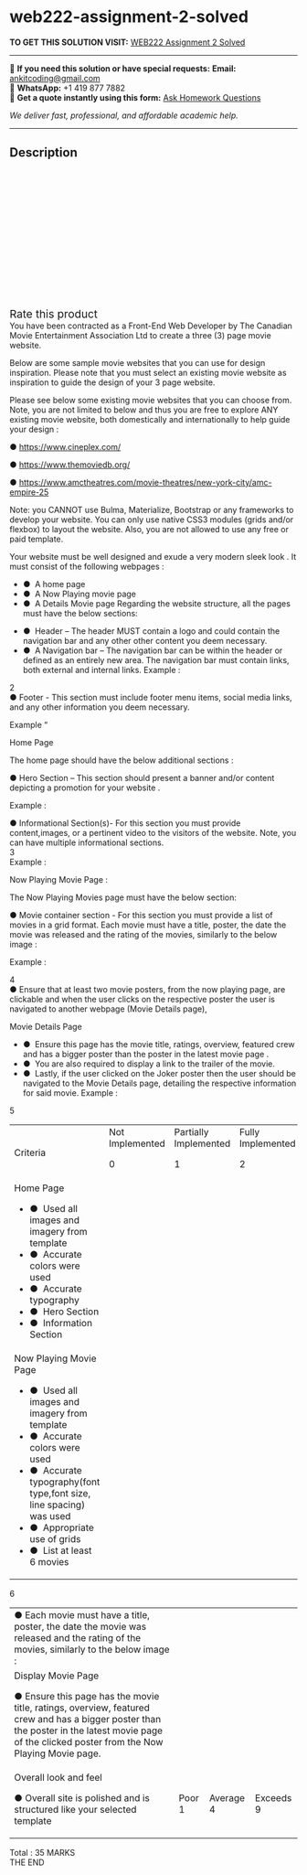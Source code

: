 # web222-assignment-2-solved
**TO GET THIS SOLUTION VISIT:** [WEB222 Assignment 2 Solved](https://www.ankitcodinghub.com/product/web222-assignment-2-solved-2/)


---

📩 **If you need this solution or have special requests:** **Email:** ankitcoding@gmail.com  
📱 **WhatsApp:** +1 419 877 7882  
📄 **Get a quote instantly using this form:** [Ask Homework Questions](https://www.ankitcodinghub.com/services/ask-homework-questions/)

*We deliver fast, professional, and affordable academic help.*

---

<h2>Description</h2>



<div class="kk-star-ratings kksr-auto kksr-align-center kksr-valign-top" data-payload="{&quot;align&quot;:&quot;center&quot;,&quot;id&quot;:&quot;91803&quot;,&quot;slug&quot;:&quot;default&quot;,&quot;valign&quot;:&quot;top&quot;,&quot;ignore&quot;:&quot;&quot;,&quot;reference&quot;:&quot;auto&quot;,&quot;class&quot;:&quot;&quot;,&quot;count&quot;:&quot;0&quot;,&quot;legendonly&quot;:&quot;&quot;,&quot;readonly&quot;:&quot;&quot;,&quot;score&quot;:&quot;0&quot;,&quot;starsonly&quot;:&quot;&quot;,&quot;best&quot;:&quot;5&quot;,&quot;gap&quot;:&quot;4&quot;,&quot;greet&quot;:&quot;Rate this product&quot;,&quot;legend&quot;:&quot;0\/5 - (0 votes)&quot;,&quot;size&quot;:&quot;24&quot;,&quot;title&quot;:&quot;WEB222 Assignment 2 Solved&quot;,&quot;width&quot;:&quot;0&quot;,&quot;_legend&quot;:&quot;{score}\/{best} - ({count} {votes})&quot;,&quot;font_factor&quot;:&quot;1.25&quot;}">

<div class="kksr-stars">

<div class="kksr-stars-inactive">
            <div class="kksr-star" data-star="1" style="padding-right: 4px">


<div class="kksr-icon" style="width: 24px; height: 24px;"></div>
        </div>
            <div class="kksr-star" data-star="2" style="padding-right: 4px">


<div class="kksr-icon" style="width: 24px; height: 24px;"></div>
        </div>
            <div class="kksr-star" data-star="3" style="padding-right: 4px">


<div class="kksr-icon" style="width: 24px; height: 24px;"></div>
        </div>
            <div class="kksr-star" data-star="4" style="padding-right: 4px">


<div class="kksr-icon" style="width: 24px; height: 24px;"></div>
        </div>
            <div class="kksr-star" data-star="5" style="padding-right: 4px">


<div class="kksr-icon" style="width: 24px; height: 24px;"></div>
        </div>
    </div>

<div class="kksr-stars-active" style="width: 0px;">
            <div class="kksr-star" style="padding-right: 4px">


<div class="kksr-icon" style="width: 24px; height: 24px;"></div>
        </div>
            <div class="kksr-star" style="padding-right: 4px">


<div class="kksr-icon" style="width: 24px; height: 24px;"></div>
        </div>
            <div class="kksr-star" style="padding-right: 4px">


<div class="kksr-icon" style="width: 24px; height: 24px;"></div>
        </div>
            <div class="kksr-star" style="padding-right: 4px">


<div class="kksr-icon" style="width: 24px; height: 24px;"></div>
        </div>
            <div class="kksr-star" style="padding-right: 4px">


<div class="kksr-icon" style="width: 24px; height: 24px;"></div>
        </div>
    </div>
</div>


<div class="kksr-legend" style="font-size: 19.2px;">
            <span class="kksr-muted">Rate this product</span>
    </div>
    </div>
<div class="page" title="Page 2">
<div class="section">
<div class="layoutArea">
<div class="column">
You have been contracted as a Front-End Web Developer by The Canadian Movie Entertainment Association Ltd to create a three (3) page movie website.

Below are some sample movie websites that you can use for design inspiration. Please note that you must select an existing movie website as inspiration to guide the design of your 3 page website.

Please see below some existing movie websites that you can choose from. Note, you are not limited to below and thus you are free to explore ANY existing movie website, both domestically and internationally to help guide your design :

● https://www.cineplex.com/

● https://www.themoviedb.org/

● https://www.amctheatres.com/movie-theatres/new-york-city/amc-empire-25

Note: you ​CANNOT​ use Bulma, Materialize, Bootstrap or any frameworks to develop your website. You can only use native CSS3 modules (grids and/or flexbox) to layout the website. Also, you are not allowed to use any free or paid template.

Your website must be ​well designed​ and exude a very modern sleek look . It must consist of the following webpages :

<ul>
<li>● &nbsp;A home page</li>
<li>● &nbsp;A Now Playing movie page</li>
<li>● &nbsp;A Details Movie page
Regarding the website structure, all the pages must have the below sections:
</li>
</ul>
<ul>
<li>● &nbsp;Header – ​The header ​MUST​ contain a logo and could contain the navigation bar and any other other content you deem necessary.</li>
<li>● &nbsp;A Navigation bar​ – The navigation bar can be within the header or defined as an entirely new area. The navigation bar must contain links, both external and internal links.
Example :
</li>
</ul>
</div>
</div>
<div class="layoutArea">
<div class="column">
2

</div>
</div>
</div>
</div>
<div class="page" title="Page 3">
<div class="section">
<div class="layoutArea">
<div class="column">
● Footer ​- This section must include footer menu items, social media links, and any other information you deem necessary.

Example “

</div>
</div>
<div class="layoutArea">
<div class="column">
Home Page

The home page should have the below additional sections :

● Hero Section​ – This section should present a banner and/or content depicting a promotion for your website .

Example :

</div>
</div>
<div class="layoutArea">
<div class="column">
● Informational Section(s)​- For this section you ​must ​provide content,images, or a pertinent video to the visitors of the website. Note, you can have multiple informational sections.

</div>
</div>
<div class="layoutArea">
<div class="column">
3

</div>
</div>
</div>
</div>
<div class="page" title="Page 4">
<div class="section">
<div class="layoutArea">
<div class="column">
Example :

Now Playing Movie Page :

The Now Playing Movies ​page must have the below section:

● Movie container section ​- For this section you ​must ​provide a list of movies in a grid format. Each movie must have a title, poster, the date the movie was released and the rating of the movies, similarly to the below image :

Example :

</div>
</div>
<div class="layoutArea">
<div class="column">
4

</div>
</div>
</div>
</div>
<div class="page" title="Page 5">
<div class="section">
<div class="layoutArea">
<div class="column">
● Ensure that at least two movie posters, from the now playing page, are clickable and when the user clicks on the respective poster the user is navigated to another webpage (Movie Details page),

Movie Details Page

<ul>
<li>● &nbsp;Ensure this page has the movie title, ratings, overview, featured crew and has a bigger poster than the poster in the latest movie page .</li>
<li>● &nbsp;You are also required to display a link to the trailer of the movie.</li>
<li>● &nbsp;Lastly​, ​if the user clicked on the Joker poster then the user should be navigated to the
Movie Details page, detailing the respective information for said movie. Example :
</li>
</ul>
</div>
</div>
<div class="layoutArea">
<div class="column">
5

</div>
</div>
</div>
</div>
<div class="page" title="Page 6">
<div class="section">
<table>
<tbody>
<tr>
<td>
<div class="layoutArea">
<div class="column">
Criteria

</div>
</div>
</td>
<td>
<div class="layoutArea">
<div class="column">
Not Implemented

0

</div>
</div>
</td>
<td>
<div class="layoutArea">
<div class="column">
Partially Implemented

1

</div>
</div>
</td>
<td>
<div class="layoutArea">
<div class="column">
Fully Implemented

2

</div>
</div>
</td>
</tr>
<tr>
<td>
<div class="layoutArea">
<div class="column">
Home Page

<ul>
<li>● &nbsp;Used all images and imagery from template</li>
<li>● &nbsp;Accurate colors were used</li>
<li>● &nbsp;Accurate typography</li>
<li>● &nbsp;Hero Section</li>
<li>● &nbsp;Information Section</li>
</ul>
</div>
</div>
</td>
<td></td>
<td></td>
<td></td>
</tr>
<tr>
<td>
<div class="layoutArea">
<div class="column">
Now Playing Movie Page

<ul>
<li>● &nbsp;Used all images and imagery from template</li>
<li>● &nbsp;Accurate colors were used</li>
<li>● &nbsp;Accurate typography(font type,font size, line spacing) was used</li>
<li>● &nbsp;Appropriate use of grids</li>
<li>● &nbsp;List at least 6 movies</li>
</ul>
</div>
</div>
</td>
<td></td>
<td></td>
<td></td>
</tr>
</tbody>
</table>
<div class="layoutArea">
<div class="column">
6

</div>
</div>
</div>
</div>
<div class="page" title="Page 7">
<div class="section">
<table>
<tbody>
<tr>
<td>
<div class="layoutArea">
<div class="column">
● Each movie must have a title, poster, the date the movie was released and the rating of the movies, similarly to the below image :

</div>
</div>
</td>
<td></td>
<td></td>
<td></td>
</tr>
<tr>
<td>
<div class="layoutArea">
<div class="column">
Display Movie Page

● Ensure this page has the movie title, ratings, overview, featured crew and has a bigger poster than the poster in the latest movie page of the clicked poster from the Now Playing Movie page.

</div>
</div>
</td>
<td></td>
<td></td>
<td></td>
</tr>
<tr>
<td>
<div class="layoutArea">
<div class="column">
Overall look and feel

● Overall site is polished and is structured like your selected template

</div>
</div>
</td>
<td>
<div class="layoutArea">
<div class="column">
Poor 1

</div>
</div>
</td>
<td>
<div class="layoutArea">
<div class="column">
Average 4

</div>
</div>
</td>
<td>
<div class="layoutArea">
<div class="column">
Exceeds 9

</div>
</div>
</td>
</tr>
</tbody>
</table>
<div class="layoutArea">
<div class="column">
Total : 35 MARKS

</div>
</div>
<div class="layoutArea">
<div class="column">
THE END

</div>
</div>
</div>
</div>
